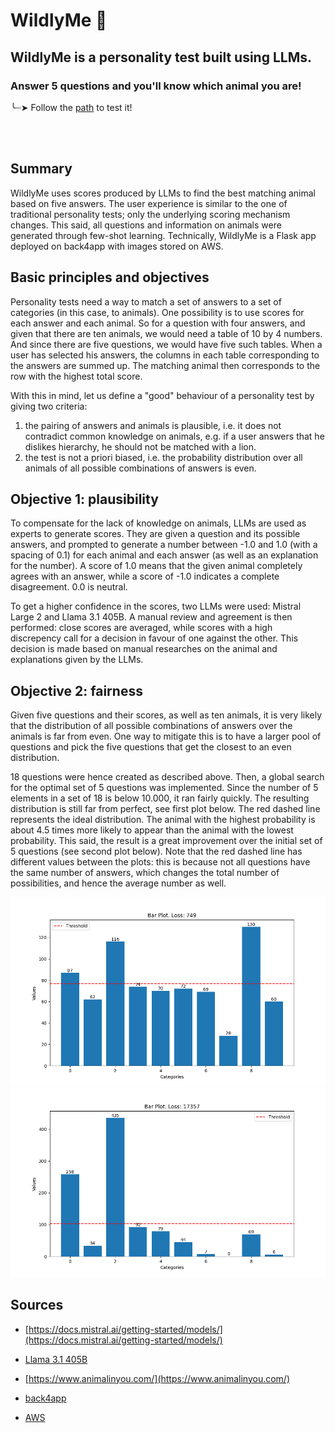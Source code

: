 # WildlyMe 🦊

## WildlyMe is a personality test built using LLMs. 
### Answer 5 questions and you'll know which animal you are!

╰┈➤ Follow the [path](https://wildlyme-67kboof6.b4a.run/) to test it!

<div class="justified">

<br><br>

## Summary

WildlyMe uses scores produced by LLMs to find the best matching animal based on five answers.
The user experience is similar to the one of traditional personality tests; only the underlying scoring mechanism changes. This said, all questions and information on animals were generated through few-shot learning. Technically,
WildlyMe is a Flask app deployed on back4app with images stored on AWS.

## Basic principles and objectives

Personality tests need a way to match a set of answers to a set of categories (in this case, to animals). One possibility is to use scores for each answer and each animal. So for a question with four answers, and given that there are ten animals, we would need a table of 10 by 4 numbers. And since there are five questions, we would have five such tables. When a user has selected his answers, the columns in each table corresponding to the answers are summed up. The matching animal then corresponds to the row with the highest total score.
 
With this in mind, let us define a "good" behaviour of a personality test by giving two criteria:

1. the pairing of answers and animals is plausible, i.e. it does not contradict common knowledge on animals, e.g. if a user answers that he dislikes hierarchy, he should not be matched with a lion. 
2. the test is not a priori biased, i.e. the probability distribution over all animals of all possible combinations of answers is even.

## Objective 1: plausibility

To compensate for the lack of knowledge on animals, LLMs are used as experts to generate scores. They are given a question and its possible answers, and prompted to generate a number between -1.0 and 1.0 (with a spacing of 0.1) for each animal and each answer (as well as an explanation for the number). A score of 1.0 means that the given animal completely agrees with an answer, while a score of -1.0 indicates a complete disagreement. 0.0 is neutral.  

To get a higher confidence in the scores, two LLMs were used: Mistral Large 2 and Llama 3.1 405B. A manual review and agreement is then performed: close scores are averaged, while scores with a high discrepency call for a decision in favour of one against the other. This decision is made based on manual researches on the animal and explanations given by the LLMs.

## Objective 2: fairness

Given five questions and their scores, as well as ten animals, it is very likely that the distribution of all possible combinations of answers over the animals is far from even. One way to mitigate this is to have a larger pool of questions and pick the five questions that get the closest to an even distribution.  

18 questions were hence created as described above. Then, a global search for the optimal set of 5 questions was implemented. Since the number of 5 elements in a set of 18 is below 10.000, it ran fairly quickly. The resulting distribution is still far from perfect, see first plot below. The red dashed line represents the ideal distribution. The animal with the highest probability is about 4.5 times more likely to appear than the animal with the lowest probability. This said, the result is a great improvement over the initial set of 5 questions (see second plot below). Note that the red dashed line has different values between the plots: this is because not all questions have the same number of answers, which changes the total number of possibilities, and hence the average number as well.

![Bar plot](images/plots/plot_749.png)
![Bar plot](images/plots/plot_17357.png)

## Sources

- [https://docs.mistral.ai/getting-started/models/](https://docs.mistral.ai/getting-started/models/)

- [Llama 3.1 405B](https://llamaai.online/llama-3-1-405b-free-online-chat-2/)

- [https://www.animalinyou.com/](https://www.animalinyou.com/)

- [back4app](https://www.back4app.com/)

- [AWS](https://aws.amazon.com/)
